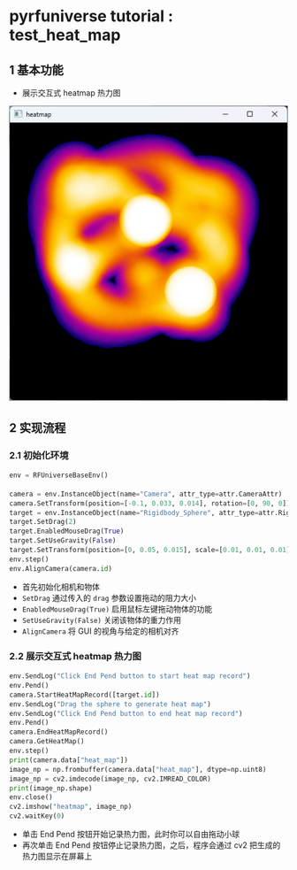 # pyrfuniverse tutorial : test_heat_map

## 1 基本功能

- 展示交互式 heatmap 热力图

<img src="../Image/heatmap.png">

## 2 实现流程

### 2.1 初始化环境

```python
env = RFUniverseBaseEnv()

camera = env.InstanceObject(name="Camera", attr_type=attr.CameraAttr)
camera.SetTransform(position=[-0.1, 0.033, 0.014], rotation=[0, 90, 0])
target = env.InstanceObject(name="Rigidbody_Sphere", attr_type=attr.RigidbodyAttr)
target.SetDrag(2)
target.EnabledMouseDrag(True)
target.SetUseGravity(False)
target.SetTransform(position=[0, 0.05, 0.015], scale=[0.01, 0.01, 0.01])
env.step()
env.AlignCamera(camera.id)
```

- 首先初始化相机和物体
- `SetDrag` 通过传入的 `drag` 参数设置拖动的阻力大小
- `EnabledMouseDrag(True)` 启用鼠标左键拖动物体的功能
- `SetUseGravity(False)` 关闭该物体的重力作用
- `AlignCamera` 将 GUI 的视角与给定的相机对齐

### 2.2 展示交互式 heatmap 热力图

```python
env.SendLog("Click End Pend button to start heat map record")
env.Pend()
camera.StartHeatMapRecord([target.id])
env.SendLog("Drag the sphere to generate heat map")
env.SendLog("Click End Pend button to end heat map record")
env.Pend()
camera.EndHeatMapRecord()
camera.GetHeatMap()
env.step()
print(camera.data["heat_map"])
image_np = np.frombuffer(camera.data["heat_map"], dtype=np.uint8)
image_np = cv2.imdecode(image_np, cv2.IMREAD_COLOR)
print(image_np.shape)
env.close()
cv2.imshow("heatmap", image_np)
cv2.waitKey(0)
```

- 单击 End Pend 按钮开始记录热力图，此时你可以自由拖动小球
- 再次单击 End Pend 按钮停止记录热力图，之后，程序会通过 cv2 把生成的热力图显示在屏幕上